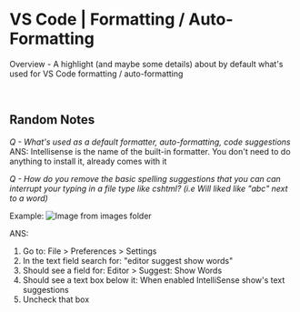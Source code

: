 # VS Code | Formatting / Auto-Formatting

Overview - A highlight (and maybe some details) about by default what's used for VS Code formatting / auto-formatting

<br>

## Random Notes

*Q - What's used as a default formatter, auto-formatting, code suggestions*  
ANS: Intellisense is the name of the built-in formatter. You don't need to do anything to install it, already comes with it

*Q - How do you remove the basic spelling suggestions that you can can interrupt your typing in a file type like cshtml? (i.e Will liked like "abc" next to a word)*  

Example:
![Image from images folder](/vscode/vscode-formatting/vscode_formatter_spelling-suggesttions-example.png)

ANS: 
1. Go to: File > Preferences > Settings
1. In the text field search for: "editor suggest show words"
1. Should see a field for: Editor > Suggest: Show Words
1. Should see a text box below it: When enabled IntelliSense show's text suggestions
1. Uncheck that box